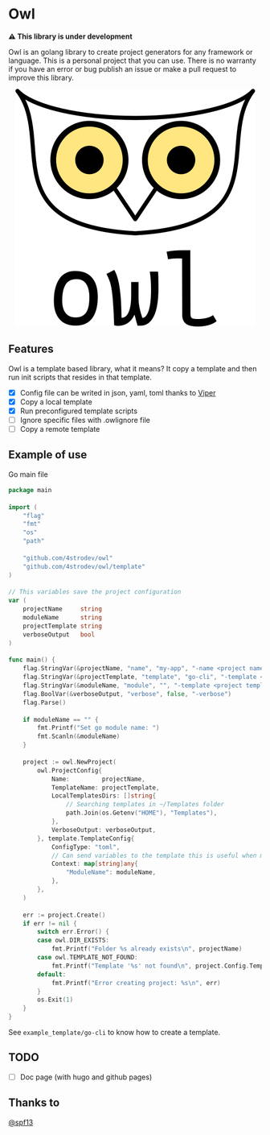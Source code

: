 # Owl

**⚠️ This library is under development**

Owl is an golang library to create project generators for any framework or language. This is a personal project that you can use.
There is no warranty if you have an error or bug publish an issue or make a pull request to improve this library.

<div align="center">
    <img src="./.github/logo/owl_logo_light.png" alt="Owl logo">
</div>

## Features

Owl is a template based library, what it means? It copy a template and then run init scripts that resides in
that template.

- [x] Config file can be writed in json, yaml, toml thanks to [Viper](https://github.com/spf13/viper)
- [x] Copy a local template
- [x] Run preconfigured template scripts
- [ ] Ignore specific files with .owlignore file
- [ ] Copy a remote template

## Example of use

Go main file
```go
package main

import (
	"flag"
	"fmt"
	"os"
	"path"

	"github.com/4strodev/owl"
	"github.com/4strodev/owl/template"
)

// This variables save the project configuration
var (
	projectName     string
	moduleName      string
	projectTemplate string
	verboseOutput   bool
)

func main() {
	flag.StringVar(&projectName, "name", "my-app", "-name <project name>")
	flag.StringVar(&projectTemplate, "template", "go-cli", "-template <project template>")
	flag.StringVar(&moduleName, "module", "", "-template <project template>")
	flag.BoolVar(&verboseOutput, "verbose", false, "-verbose")
	flag.Parse()

	if moduleName == "" {
		fmt.Printf("Set go module name: ")
		fmt.Scanln(&moduleName)
	}

	project := owl.NewProject(
		owl.ProjectConfig{
			Name:         projectName,
			TemplateName: projectTemplate,
			LocalTemplatesDirs: []string{
                // Searching templates in ~/Templates folder
				path.Join(os.Getenv("HOME"), "Templates"),
			},
			VerboseOutput: verboseOutput,
		}, template.TemplateConfig{
			ConfigType: "toml",
            // Can send variables to the template this is useful when making scripts
			Context: map[string]any{
				"ModuleName": moduleName,
			},
		},
	)

	err := project.Create()
	if err != nil {
		switch err.Error() {
		case owl.DIR_EXISTS:
			fmt.Printf("Folder %s already exists\n", projectName)
		case owl.TEMPLATE_NOT_FOUND:
			fmt.Printf("Template '%s' not found\n", project.Config.TemplateName)
		default:
			fmt.Printf("Error creating project: %s\n", err)
		}
		os.Exit(1)
	}
}
```

See `example_template/go-cli` to know how to create a template.

## TODO
- [ ] Doc page (with hugo and github pages)

## Thanks to
[@spf13](https://github.com/spf13)

